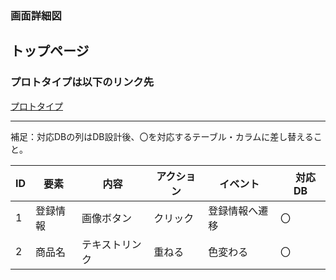 ### 画面詳細図
## トップページ
### プロトタイプは以下のリンク先
[プロトタイプ](https://www.figma.com/file/5bAHMcKrDB8THLNT72si3d/%E7%94%BB%E9%9D%A2?node-id=0%3A1)
******
補足：対応DBの列はDB設計後、〇を対応するテーブル・カラムに差し替えること。

| ID | 要素 | 内容 | アクション | イベント |　対応DB |
|----|------|------|------------|---------|--------------|
|1|登録情報|画像ボタン|クリック|登録情報へ遷移|〇|
|2|商品名|テキストリンク|重ねる|色変わる|〇|
